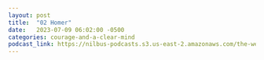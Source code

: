 ```yaml
---
layout: post
title:  "02 Homer"
date:   2023-07-09 06:02:00 -0500
categories: courage-and-a-clear-mind
podcast_link: https://nilbus-podcasts.s3.us-east-2.amazonaws.com/the-well-trained-mind/Courage%20and%20a%20Clear%20Mind/02%20Homer.mp3
---
```

